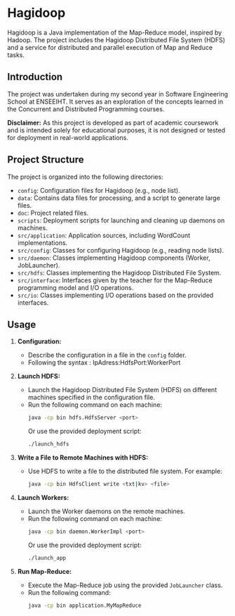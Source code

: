 # Hagidoop

Hagidoop is a Java implementation of the Map-Reduce model, inspired by Hadoop. The project includes the Hagidoop Distributed File System (HDFS) and a service for distributed and parallel execution of Map and Reduce tasks.

## Introduction

The project was undertaken during my second year in Software Engineering School at ENSEEIHT. 
It serves as an exploration of the concepts learned in the Concurrent and Distributed Programming courses.

**Disclaimer:**
As this project is developed as part of academic coursework and is intended solely for educational purposes, it is not designed or tested for deployment in real-world applications. 

## Project Structure

The project is organized into the following directories:

- `config`: Configuration files for Hagidoop (e.g., node list).
- `data`: Contains data files for processing, and a script to generate large files.
- `doc`: Project related files.
- `scripts`: Deployment scripts for launching and cleaning up daemons on machines.
- `src/application`: Application sources, including WordCount implementations.
- `src/config`: Classes for configuring Hagidoop (e.g., reading node lists).
- `src/daemon`: Classes implementing Hagidoop components (Worker, JobLauncher).
- `src/hdfs`: Classes implementing the Hagidoop Distributed File System.
- `src/interface`: Interfaces given by the teacher for the Map-Reduce programming model and I/O operations.
- `src/io`: Classes implementing I/O operations based on the provided interfaces.

## Usage
1. **Configuration:**
    - Describe the configuration in a file in the `config` folder.
    - Following the syntax : IpAdress:HdfsPort:WorkerPort

2. **Launch HDFS:**
    - Launch the Hagidoop Distributed File System (HDFS) on different machines specified in the configuration file.
    - Run the following command on each machine:
        ```bash
        java -cp bin hdfs.HdfsServer <port>
        ```
        Or use the provided deployment script:
        ```bash
        ./launch_hdfs
        ```

3. **Write a File to Remote Machines with HDFS:**
    - Use HDFS to write a file to the distributed file system. For example:
        ```bash
        java -cp bin HdfsClient write <txt|kv> <file>
        ```

4. **Launch Workers:**
    - Launch the Worker daemons on the remote machines.
    - Run the following command on each machine:
        ```bash
        java -cp bin daemon.WorkerImpl <port>
        ```
        Or use the provided deployment script:
        ```bash
        ./launch_app
        ```

5. **Run Map-Reduce:**
    - Execute the Map-Reduce job using the provided `JobLauncher` class.
    - Run the following command:
        ```bash
        java -cp bin application.MyMapReduce
        ```

